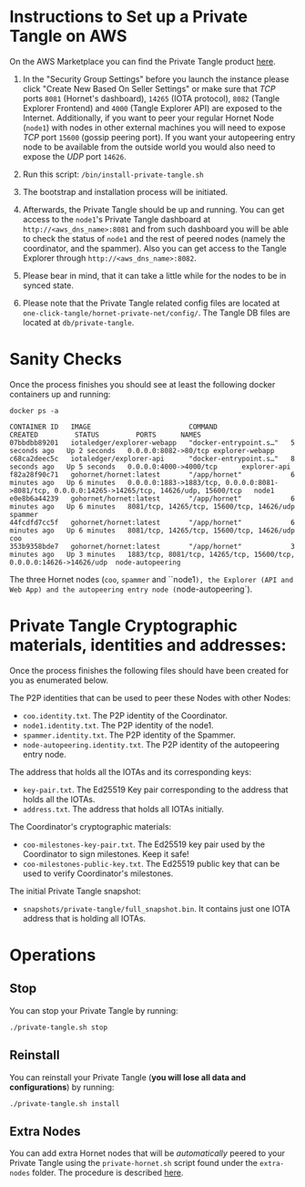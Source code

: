 # Instructions to Set up a Private Tangle on AWS

On the AWS Marketplace you can find the Private Tangle product [here](https://aws.amazon.com/marketplace/pp/B095WQQTNG). 

1. In the "Security Group Settings" before you launch the instance please click "Create New Based On Seller Settings" or make sure that *TCP* ports `8081` (Hornet's dashboard), `14265` (IOTA protocol), `8082` (Tangle Explorer Frontend) and `4000` (Tangle Explorer API) are exposed to the Internet. Additionally, if you want to peer your regular Hornet Node (`node1`) with nodes in other external machines you will need to expose *TCP* port `15600` (gossip peering port). 
If you want your autopeering entry node to be available from the outside world you would also need to expose 
the *UDP* port `14626`. 

2. Run this script: `/bin/install-private-tangle.sh`

3. The bootstrap and installation process will be initiated. 

4. Afterwards, the Private Tangle should be up and running. You can get access to the `node1`'s Private Tangle dashboard at `http://<aws_dns_name>:8081` and from such dashboard you will be able to check the status of `node1` and the rest of peered nodes (namely the coordinator, and the spammer). Also you can get access to the Tangle Explorer through `http://<aws_dns_name>:8082`.

7. Please bear in mind, that it can take a little while for the nodes to be in synced state. 

8. Please note that the Private Tangle related config files are located at `one-click-tangle/hornet-private-net/config/`. The Tangle DB files are located at `db/private-tangle`. 


# Sanity Checks

Once the process finishes you should see at least the following docker containers up and running:

```console
docker ps -a
```

```console
CONTAINER ID   IMAGE                        COMMAND                  CREATED         STATUS         PORTS      NAMES
07bbdbb89201   iotaledger/explorer-webapp   "docker-entrypoint.s…"   5 seconds ago   Up 2 seconds   0.0.0.0:8082->80/tcp explorer-webapp
c68ca2deec5c   iotaledger/explorer-api      "docker-entrypoint.s…"   8 seconds ago   Up 5 seconds   0.0.0.0:4000->4000/tcp      explorer-api
f82a28f90c71   gohornet/hornet:latest       "/app/hornet"            6 minutes ago   Up 6 minutes   0.0.0.0:1883->1883/tcp, 0.0.0.0:8081->8081/tcp, 0.0.0.0:14265->14265/tcp, 14626/udp, 15600/tcp   node1
e0e8b6a44239   gohornet/hornet:latest       "/app/hornet"            6 minutes ago   Up 6 minutes   8081/tcp, 14265/tcp, 15600/tcp, 14626/udp  spammer
44fcdfd7cc5f   gohornet/hornet:latest       "/app/hornet"            6 minutes ago   Up 6 minutes   8081/tcp, 14265/tcp, 15600/tcp, 14626/udp coo
353b9358bde7   gohornet/hornet:latest       "/app/hornet"            3 minutes ago   Up 3 minutes   1883/tcp, 8081/tcp, 14265/tcp, 15600/tcp, 0.0.0.0:14626->14626/udp  node-autopeering
```

The three Hornet nodes (`coo`, `spammer` and ``node1`), the Explorer (API and Web App) and the autopeering entry node (`node-autopeering`). 

# Private Tangle Cryptographic materials, identities and addresses:

Once the process finishes the following files should have been created for you as enumerated below. 

The P2P identities that can be used to peer these Nodes with other Nodes:

* `coo.identity.txt`. The P2P identity of the Coordinator. 
* `node1.identity.txt`. The P2P identity of the node1. 
* `spammer.identity.txt`. The P2P identity of the Spammer. 
* `node-autopeering.identity.txt`. The P2P identity of the autopeering entry node. 

The address that holds all the IOTAs and its corresponding keys:

* `key-pair.txt`. The Ed25519 Key pair corresponding to the address that holds all the IOTAs. 
* `address.txt`. The address that holds all IOTAs initially. 

The Coordinator's cryptographic materials:

* `coo-milestones-key-pair.txt`. The Ed25519 key pair used by the Coordinator to sign milestones. Keep it safe!
* `coo-milestones-public-key.txt`. The Ed25519 public key that can be used to verify Coordinator's milestones. 

The initial Private Tangle snapshot:

* `snapshots/private-tangle/full_snapshot.bin`. It contains just one IOTA address that is holding all IOTAs. 

# Operations

## Stop

You can stop your Private Tangle by running:

```console
./private-tangle.sh stop
```

## Reinstall

You can reinstall your Private Tangle (**you will lose all data and configurations**) by running:

```console
./private-tangle.sh install
```

## Extra Nodes

You can add extra Hornet nodes that will be *automatically* peered to your Private Tangle using the `private-hornet.sh` script found under the `extra-nodes` folder. The procedure is described [here](https://github.com/iotaledger/one-click-tangle/blob/chrysalis/hornet-private-net/extra-nodes/README.md).
